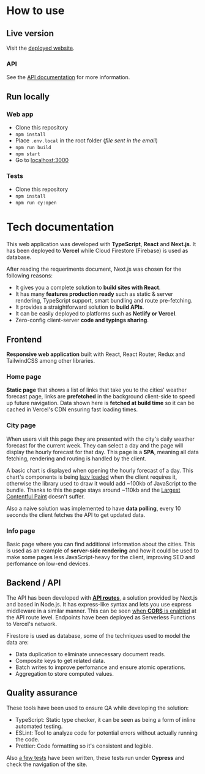 # How to use

## Live version

Visit the [deployed website](https://weather-forecast-navy.vercel.app/).

### API

See the [API documentation](API.md) for more information.

## Run locally

### Web app

- Clone this repository
- `npm install`
- Place `.env.local` in the root folder (_file sent in the email_)
- `npm run build`
- `npm start`
- Go to [localhost:3000](http://localhost:3000)

### Tests

- Clone this repository
- `npm install`
- `npm run cy:open`

# Tech documentation

This web application was developed with **TypeScript**, **React** and **Next.js**. It has been deployed to **Vercel** while Cloud Firestore (Firebase) is used as database.

After reading the requeriments document, Next.js was chosen for the following reasons:

- It gives you a complete solution to **build sites with React**.
- It has many **features production ready** such as static & server rendering, TypeScript support, smart bundling and route pre-fetching.
- It provides a straightforward solution to **build APIs**.
- It can be easily deployed to platforms such as **Netlify or Vercel**.
- Zero-config client-server **code and typings sharing**.

## Frontend

**Responsive web application** built with React, React Router, Redux and TailwindCSS among other libraries.

### Home page

**Static page** that shows a list of links that take you to the cities' weather forecast page, links are **prefetched** in the background client-side to speed up future navigation. Data shown here is **fetched at build time** so it can be cached in Vercel's CDN ensuring fast loading times.

### City page

When users visit this page they are presented with the city's daily weather forecast for the current week. They can select a day and the page will display the hourly forecast for that day. This page is a **SPA**, meaning all data fetching, rendering and routing is handled by the client.

A basic chart is displayed when opening the hourly forecast of a day. This chart's components is being [lazy loaded](https://github.com/longas/weather-forecast/blob/c3ec13df016fee7bbac2bf363c6944083cd4887c/components/spa/DayForecast.tsx#L6) when the client requires it, otherwise the library used to draw it would add ~100kb of JavaScript to the bundle. Thanks to this the page stays around ~110kb and the [Largest Contentful Paint](https://web.dev/lcp/) doesn't suffer.

Also a naive solution was implemented to have **data polling**, every 10 seconds the client fetches the API to get updated data.

### Info page

Basic page where you can find additional information about the cities. This is used as an example of **server-side rendering** and how it could be used to make some pages less JavaScript-heavy for the client, improving SEO and perfomance on low-end devices.

## Backend / API

The API has been developed with [**API routes**](https://nextjs.org/docs/api-routes/introduction), a solution provided by Next.js and based in Node.js. It has express-like syntax and lets you use express middleware in a similar manner. This can be seen [when **CORS** is enabled](https://github.com/longas/weather-forecast/blob/6df6898dd22886136f050d9437a3e6bd725b4d8e/pages/api/index.ts#L9) at the API route level. Endpoints have been deployed as Serverless Functions to Vercel's network.

Firestore is used as database, some of the techniques used to model the data are:

- Data duplication to eliminate unnecessary document reads.
- Composite keys to get related data.
- Batch writes to improve perfomance and ensure atomic operations.
- Aggregation to store computed values.

## Quality assurance

These tools have been used to ensure QA while developing the solution:

- TypeScript: Static type checker, it can be seen as being a form of inline automated testing.
- ESLint: Tool to analyze code for potential errors without actually running the code.
- Prettier: Code formatting so it's consistent and legible.

Also [a few tests](/cypress/integration) have been written, these tests run under **Cypress** and check the navigation of the site.
